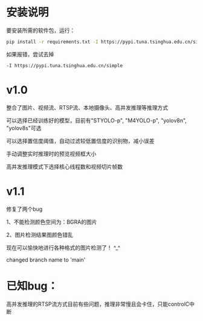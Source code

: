 # 安装说明

要安装所需的软件包，运行：

```sh
pip install -r requirements.txt -I https://pypi.tuna.tsinghua.edu.cn/simple
```
如果报错，尝试去掉
```sh
-I https://pypi.tuna.tsinghua.edu.cn/simple
```

# v1.0
整合了图片、视频流、RTSP流、本地摄像头、高并发推理等推理方式

可以选择已经训练好的模型，目前有"STYOLO-p", "M4YOLO-p", "yolov8n", "yolov8s"可选

可以选择置信度阈值，自动过滤较低置信度的识别物，减小误差

手动调整实时推理时的预览视频框大小

高并发推理模式下选择核心线程数和视频切片帧数

# v1.1
修复了两个bug

1、不能检测颜色空间为：BGRA的图片

2、图片检测结果图颜色错乱

现在可以愉快地进行各种格式的图片检测了！ ^_^

changed branch name to 'main'

# 已知bug：

高并发推理的RTSP流方式目前有些问题，推理非常慢且会卡住，只能controlC中断
